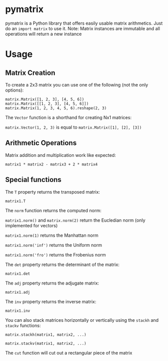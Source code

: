 pymatrix
========

pymatrix is a Python library that offers easily usable matrix arithmetics.
Just do an `import matrix` to use it.
Note: Matrix instances are immutable and all operations will return a new instance

Usage
=====

Matrix Creation
---------------

To create a 2x3 matrix you can use one of the following (not the only options):

`matrix.Matrix([1, 2, 3], [4, 5, 6])`  
`matrix.Matrix([[1, 2, 3], [4, 5, 6]])`  
`matrix.Matrix(1, 2, 3, 4, 5, 6).reshape(2, 3)`  

The `Vector` function is a shorthand for creating Nx1 matrices:

`matrix.Vector(1, 2, 3)` is equal to `matrix.Matrix([1], [2], [3])`

Arithmetic Operations
---------------------

Matrix addition and multiplication work like expected:

`matrix1 * matrix2 - matrix3 + 2 * matrix4`

Special functions
-----------------

The `T` property returns the transposed matrix:

`matrix1.T`

The `norm` function returns the computed norm:

`matrix1.norm()` and `matrix.norm(2)` return the Eucledian norm (only implemented for vectors)

`matrix1.norm(1)` returns the Manhattan norm

`matrix1.norm('inf')` returns the Uniform norm

`matrix1.norm('fro')` returns the Frobenius norm

The `det` property returns the determinant of the matrix:

`matrix1.det`

The `adj` property returns the adjugate matrix:

`matrix1.adj`

The `inv` property returns the inverse matrix:

`matrix1.inv`

You can also stack matrices horizontally or vertically using the `stackh` and `stackv` functions:

`matrix.stackh(matrix1, matrix2, ...)`

`matrix.stackv(matrix1, matrix2, ...)`

The `cut` function will cut out a rectangular piece of the matrix
